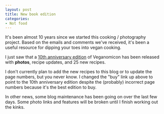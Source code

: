 ```yaml
---
layout: post
title: New book edition
categories:
- Not food
---
```


It's been almost 10 years since we started this cooking / photography project. Based on the emails and comments we've received, it's been a useful resource for dipping your toes into vegan cooking.

I just saw that a [10th anniversary edition](https://amzn.to/2GolNgx) of Veganomicon has been released with **photos**, recipe updates, and 25 new recipes.

I don't currently plan to add the new recipes to this blog or to update the page numbers, but you never know. I changed the "buy" link up above to point to the 10th anniversary edition despite the (probably) incorrect page numbers because it's the best edition to buy.

In other news, some blog maintenance has been going on over the last few days. Some photo links and features will be broken until I finish working out the kinks.
